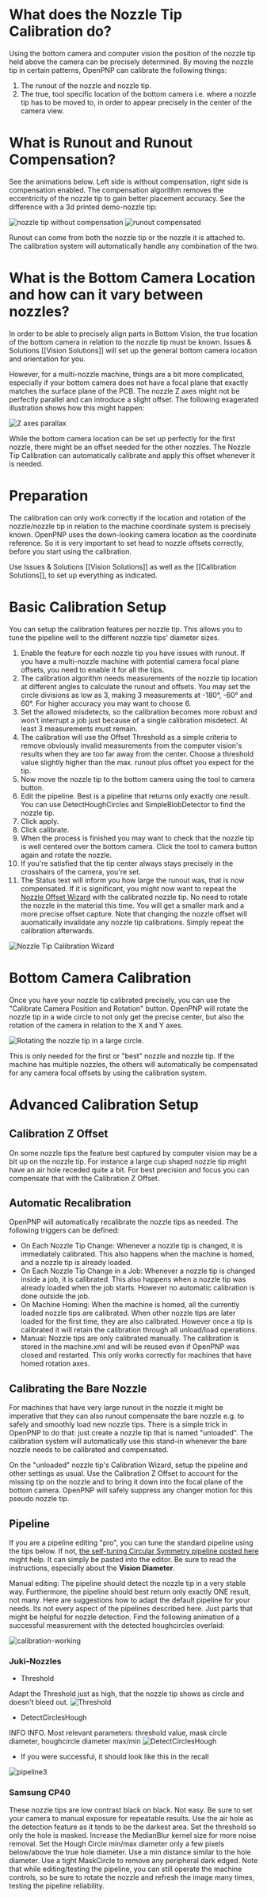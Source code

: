 # What does the Nozzle Tip Calibration do?
Using the bottom camera and computer vision the position of the nozzle tip held above the camera can be precisely determined. By moving the nozzle tip in certain patterns, OpenPNP can calibrate the following things:
1. The runout of the nozzle and nozzle tip.
2. The true, tool specific location of the bottom camera i.e. where a nozzle tip has to be moved to, in order to appear precisely in the center of the camera view.

# What is Runout and Runout Compensation?
See the animations below. Left side is without compensation, right side is compensation enabled. The compensation algorithm removes the eccentricity of the nozzle tip to gain better placement accuracy. See the difference with a 3d printed demo-nozzle tip:

![nozzle tip without compensation](https://user-images.githubusercontent.com/3868450/52703638-161f1a80-2f7f-11e9-8e5d-746018b3beb5.gif)
![runout compensated](https://user-images.githubusercontent.com/3868450/52703637-161f1a80-2f7f-11e9-9e15-68b40c6df9f4.gif)

Runout can come from both the nozzle tip or the nozzle it is attached to. The calibration system will automatically handle any combination of the two.

# What is the Bottom Camera Location and how can it vary between nozzles?
In order to be able to precisely align parts in Bottom Vision, the true location of the bottom camera in relation to the nozzle tip must be known. Issues & Solutions [[Vision Solutions]] will set up the general bottom camera location and orientation for you.

However, for a multi-nozzle machine, things are a bit more complicated, especially if your bottom camera does not have a focal plane that exactly matches the surface plane of the PCB. The nozzle Z axes might not be perfectly parallel and can introduce a slight offset. The following exagerated illustration shows how this might happen:

![Z axes parallax](https://user-images.githubusercontent.com/9963310/58963177-fff6cd80-87ac-11e9-8bd8-fc7c83e75151.png)

While the bottom camera location can be set up perfectly for the first nozzle, there might be an offset needed for the other nozzles. The Nozzle Tip Calibration can automatically calibrate and apply this offset whenever it is needed. 

# Preparation
The calibration can only work correctly if the location and rotation of the nozzle/nozzle tip in relation to the machine coordinate system is precisely known. OpenPNP uses the down-looking camera location as the coordinate reference. So it is very important to set head to nozzle offsets correctly, before you start using the calibration. 

Use Issues & Solutions [[Vision Solutions]] as well as the [[Calibration Solutions]], to set up everything as indicated.

# Basic Calibration Setup
You can setup the calibration features per nozzle tip. This allows you to tune the pipeline well to the different nozzle tips' diameter sizes. 
1. Enable the feature for each nozzle tip you have issues with runout. If you have a multi-nozzle machine with potential camera focal plane offsets, you need to enable it for all the tips.
2. The calibration algorithm needs measurements of the nozzle tip location at different angles to calculate the runout and offsets. You may set the circle divisions as low as 3, making 3 measurements at -180°, -60° and 60°. For higher accuracy you may want to choose 6. 
3. Set the allowed misdetects, so the calibration becomes more robust and won't interrupt a job just because of a single calibration misdetect. At least 3 measurements must remain.  
4. The calibration will use the Offset Threshold as a simple criteria to remove obviously invalid measurements from the computer vision's results when they are too far away from the center. Choose a threshold value slightly higher than the max. runout plus offset you expect for the tip.   
5. Now move the nozzle tip to the bottom camera using the tool to camera button.
6. Edit the pipeline. Best is a pipeline that returns only exactly one result. You can use DetectHoughCircles and SimpleBlobDetector to find the nozzle tip.
7. Click apply.
8. Click calibrate.
9. When the process is finished you may want to check that the nozzle tip is well centered over the bottom camera. Click the tool to camera button again and rotate the nozzle.
10. If you're satisfied that the tip center always stays precisely in the crosshairs of the camera, you're set.
11. The Status text will inform you how large the runout was, that is now compensated. If it is significant, you might now want to repeat the [Nozzle Offset Wizard](https://github.com/openpnp/openpnp/wiki/Setup-and-Calibration%3A-Nozzle-Setup#head-offsets) with the calibrated nozzle tip. No need to rotate the nozzle in the material this time. You will get a smaller mark and a more precise offset capture. Note that changing the nozzle offset will auomatically invalidate any nozzle tip calibrations. Simply repeat the calibration afterwards.

![Nozzle Tip Calibration Wizard](https://user-images.githubusercontent.com/9963310/59954597-da90e180-9485-11e9-8560-8157bdaa5453.png)

# Bottom Camera Calibration
Once you have your nozzle tip calibrated precisely, you can use the "Calibrate Camera Position and Rotation" button. OpenPNP will rotate the nozzle tip in a wide circle to not only get the precise center, but also the rotation of the camera in relation to the X and Y axes. 

![Rotating the nozzle tip in a large circle.](https://user-images.githubusercontent.com/9963310/56699028-2f1d1800-66f4-11e9-9b77-4a75719ee138.gif)

This is only needed for the first or "best" nozzle and nozzle tip. If the machine has multiple nozzles, the others will automatically be compensated for any camera focal offsets by using the calibration system. 

# Advanced Calibration Setup
## Calibration Z Offset
On some nozzle tips the feature best captured by computer vision may be a bit up on the nozzle tip. For instance a large cup shaped nozzle tip might have an air hole receded quite a bit. For best precision and focus you can compensate that with the Calibration Z Offset.

## Automatic Recalibration
OpenPNP will automatically recalibrate the nozzle tips as needed. The following triggers can be defined:
* On Each Nozzle Tip Change: Whenever a nozzle tip is changed, it is immediately calibrated. This also happens when the machine is homed, and a nozzle tip is already loaded.
* On Each Nozzle Tip Change in a Job: Whenever a nozzle tip is changed inside a job, it is calibrated. This also happens when a nozzle tip was already loaded when the job starts. However no automatic calibration is done outside the job. 
* On Machine Homing: When the machine is homed, all the currently loaded nozzle tips are calibrated. When other nozzle tips are later loaded for the first time, they are also calibrated. However once a tip is calibrated it will retain the calibration through all unload/load operations. 
* Manual: Nozzle tips are only calibrated manually. The calibration is stored in the machine.xml and will be reused even if OpenPNP was closed and restarted. This only works correctly for machines that have homed rotation axes. 

## Calibrating the Bare Nozzle
For machines that have very large runout in the nozzle it might be imperative that they can also runout compensate the bare nozzle e.g. to safely and smoothly load new nozzle tips. There is a simple trick in OpenPNP to do that: just create a nozzle tip that is named "unloaded". The calibration system will automatically use this stand-in whenever the bare nozzle needs to be calibrated and compensated. 

On the "unloaded" nozzle tip's Calibration Wizard, setup the pipeline and other settings as usual. Use the Calibration Z Offset to account for the missing tip on the nozzle and to bring it down into the focal plane of the bottom camera. OpenPNP will safely suppress any changer motion for this pseudo nozzle tip. 

## Pipeline
If you are a pipeline editing "pro", you can tune the standard pipeline using the tips below. If not, [the self-tuning Circular Symmetry pipeline posted here](https://github.com/openpnp/openpnp/wiki/DetectCircularSymmetry#nozzle-tip-calibration) might help. It can simply be pasted into the editor. Be sure to read the instructions, especially about the **Vision Diameter**.

Manual editing: The pipeline should detect the nozzle tip in a very stable way. Furthermore, the pipeline should best return only exactly ONE result, not many. Here are suggestions how to adapt the default pipeline for your needs. Its not every aspect of the pipelines described here. Just parts that might be helpful for nozzle detection. Find the following animation of a successful measurement with the detected houghcircles overlaid:

![calibration-working](https://user-images.githubusercontent.com/3868450/52703639-16b7b100-2f7f-11e9-9c2d-d4e9d95464d2.gif)


### Juki-Nozzles

  * Threshold

Adapt the Threshold just as high, that the nozzle tip shows as circle and doesn't bleed out.
![Threshold](https://user-images.githubusercontent.com/3868450/51399985-8c2e8e00-1b47-11e9-9cf0-c20e6b3cf8ad.PNG)

  * DetectCirclesHough

INFO INFO. 
Most relevant parameters: threshold value, mask circle diameter, houghcircle diameter max/min
![DetectCirclesHough](https://user-images.githubusercontent.com/3868450/51399987-8c2e8e00-1b47-11e9-8c37-0f9d9148300d.PNG)

  * If you were successful, it should look like this in the recall

![pipeline3](https://user-images.githubusercontent.com/3868450/51399984-8c2e8e00-1b47-11e9-92df-b6ac2bddb79b.PNG)


### Samsung CP40
These nozzle tips are low contrast black on black. Not easy. Be sure to set your camera to manual exposure for repeatable results. Use the air hole as the detection feature as it tends to be the darkest area. Set the threshold so only the hole is masked. Increase the MedianBlur kernel size for more noise removal. Set the Hough Circle min/max diameter only a few pixels below/above the true hole diameter. Use a min distance similar to the hole diameter. Use a tight MaskCircle to remove any peripheral dark edged. Note that while editing/testing the pipeline, you can still operate the machine controls, so be sure to rotate the nozzle and refresh the image many times, testing the pipeline reliability. 
